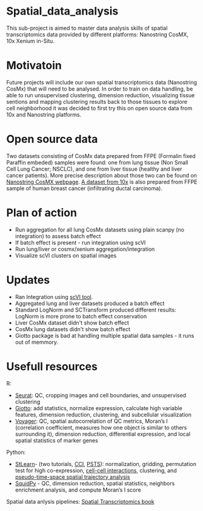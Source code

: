 # Spatial_data_analysis
This sub-project is aimed to master data analysis skills of spatial transcriptomics data provided by different platforms: Nanostring CosMX, 10x Xenium in-Situ. 
# Motivatoin 
Future projects will include our own spatial transcriptomics data (Nanostring CosMx) that will need to be analysed. In order to train on data handling, be able to run unsupervised clustering, dimension reduction, visualizing tissue sentions and mapping clustering results back to those tissues to explore cell neighborhood it was decided to first try this on open source data from 10x and Nanostring platforms. 
# Open source data 
Two datasets consisting of CosMx data prepared from FFPE (Formalin fixed Paraffin embeded) samples were found: one from lung tissue (Non Small Cell Lung Cancer; NSCLC), and one from liver tissue (healthy and liver cancer patients). More precise description about those two can be found on [Nanostring CosMX webpage](https://nanostring.com/products/cosmx-spatial-molecular-imager/ffpe-dataset/). [A dataset from 10x](https://www.10xgenomics.com/resources/datasets/xenium-ffpe-human-breast-with-custom-add-on-panel-1-standard) is also prepared from FFPE sample of human breast cancer (infiltrating ductal carcinoma). 
# Plan of action
- Run aggregation for all lung CosMx datasets using plain scanpy (no integration) to assess batch effect
- If batch effect is present - run integration using scVI
- Run lung/liver or cosmx/xenium aggregation/integration
- Visualize scVI clusters on spatial images
# Updates 
- Ran Integration using [scVI tool](https://docs.scvi-tools.org/en/stable/index.html).
- Aggregated lung and liver datasets produced a batch effect
- Standard LogNorm and SCTransform produced different results: LogNorm is more prone to batch effect conservation
- Liver CosMx dataset didn't show batch effect
- CosMx lung datasets didn't show batch effect
- Giotto package is bad at handling multiple spatial data samples - it runs out of memmory. 
# Usefull resources 
R: 
- [Seurat](https://satijalab.org/seurat/articles/spatial_vignette_2.html#mouse-brain-10x-genomics-xenium-in-situ): QC, cropping images and cell boundaries, and unsupervised clustering
- [Giotto](https://giottosuite.readthedocs.io/en/latest/subsections/datasets/xenium_breast_cancer.html): add statistics, normalize expression, calculate high variable features, dimension reduction, clustering, and subcellular visualization
- [Voyager](https://pachterlab.github.io/voyager/articles/vig5_xenium.html): QC, spatial autocorrelation of QC metrics, Moran’s I (correlation coefficient, measures how one object is similar to others surrounding it), dimension reduction, differential expression, and local spatial statistics of marker genes 

Python: 
- [StLearn](https://stlearn.readthedocs.io/en/latest/index.html)- (two tutorials, [CCI](https://stlearn.readthedocs.io/en/latest/tutorials/Xenium_CCI.html), [PSTS](https://stlearn.readthedocs.io/en/latest/tutorials/Xenium_PSTS.html)): normalization, gridding, permutation test for high co-expression, [cell-cell interactions](https://stlearn.readthedocs.io/en/latest/tutorials/Xenium_CCI.html), clustering, and [pseudo-time-space spatial trajectory analysis](https://stlearn.readthedocs.io/en/latest/tutorials/Xenium_PSTS.html)
- [SquidPy](https://squidpy.readthedocs.io/en/latest/external_tutorials/tutorial_xenium.html) - QC, dimension reduction, spatial statistics, neighbors enrichment analysis, and compute Moran’s I score

Spatial data anlysis pipelines: 
[Spatial Transcriptomics book](https://pachterlab.github.io/LP_2021/)
